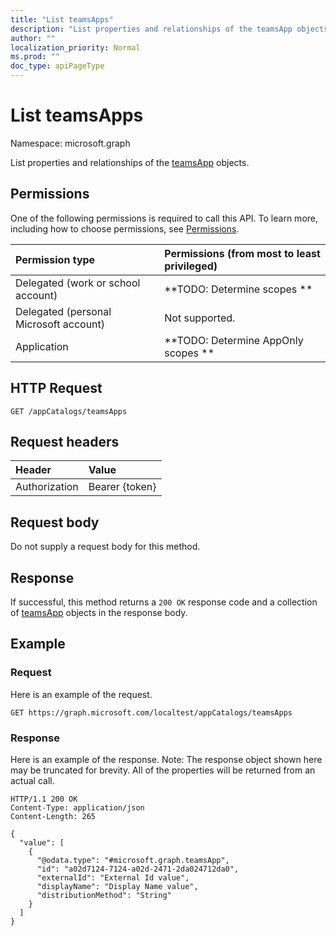 ```yaml
---
title: "List teamsApps"
description: "List properties and relationships of the teamsApp objects."
author: ""
localization_priority: Normal
ms.prod: ""
doc_type: apiPageType
---
```


# List teamsApps

Namespace: microsoft.graph

List properties and relationships of the [teamsApp](../resources/teamsapp.md) objects.

## Permissions
One of the following permissions is required to call this API. To learn more, including how to choose permissions, see [Permissions](/concepts/permissions-reference.md).

|Permission type|Permissions (from most to least privileged)|
|:---|:---|
|Delegated (work or school account)|**TODO: Determine scopes **|
|Delegated (personal Microsoft account)|Not supported.|
|Application|**TODO: Determine AppOnly scopes **|

## HTTP Request
<!-- {
  "blockType": "ignored"
}
-->
``` http
GET /appCatalogs/teamsApps
```

## Request headers
|Header|Value|
|:---|:---|
|Authorization|Bearer {token}|

## Request body
Do not supply a request body for this method.

## Response
If successful, this method returns a `200 OK` response code and a collection of [teamsApp](../resources/teamsapp.md) objects in the response body.

## Example

### Request
Here is an example of the request.
<!-- {
  "blockType": "request",
  "name": "get_teamsapp"
}
-->
``` http
GET https://graph.microsoft.com/localtest/appCatalogs/teamsApps
```

### Response
Here is an example of the response. Note: The response object shown here may be truncated for brevity. All of the properties will be returned from an actual call.
<!-- {
  "blockType": "response",
  "truncated": true,
  "@odata.type": "collection(microsoft.graph.teamsapp)"
}
-->
``` http
HTTP/1.1 200 OK
Content-Type: application/json
Content-Length: 265

{
  "value": [
    {
      "@odata.type": "#microsoft.graph.teamsApp",
      "id": "a02d7124-7124-a02d-2471-2da024712da0",
      "externalId": "External Id value",
      "displayName": "Display Name value",
      "distributionMethod": "String"
    }
  ]
}
```

